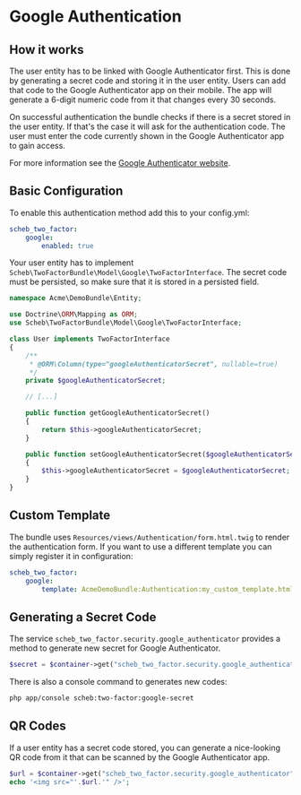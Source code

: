 Google Authentication
====================

## How it works ##

The user entity has to be linked with Google Authenticator first. This is done by generating a secret code and storing it in the user entity. Users can add that code to the Google Authenticator app on their mobile. The app will generate a 6-digit numeric code from it that changes every 30 seconds.

On successful authentication the bundle checks if there is a secret stored in the user entity. If that's the case it will ask for the authentication code. The user must enter the code currently shown in the Google Authenticator app to gain access.

For more information see the [Google Authenticator website](http://code.google.com/p/google-authenticator/).


## Basic Configuration ##

To enable this authentication method add this to your config.yml:

```yaml
scheb_two_factor:
    google:
        enabled: true
```

Your user entity has to implement `Scheb\TwoFactorBundle\Model\Google\TwoFactorInterface`. The secret code must be persisted, so make sure that it is stored in a persisted field.

```php
namespace Acme\DemoBundle\Entity;

use Doctrine\ORM\Mapping as ORM;
use Scheb\TwoFactorBundle\Model\Google\TwoFactorInterface;

class User implements TwoFactorInterface
{
    /**
     * @ORM\Column(type="googleAuthenticatorSecret", nullable=true)
     */
    private $googleAuthenticatorSecret;

    // [...]

    public function getGoogleAuthenticatorSecret()
    {
        return $this->googleAuthenticatorSecret;
    }

    public function setGoogleAuthenticatorSecret($googleAuthenticatorSecret)
    {
        $this->googleAuthenticatorSecret = $googleAuthenticatorSecret;
    }
}
```


## Custom Template ##

The bundle uses `Resources/views/Authentication/form.html.twig` to render the authentication form. If you want to use a different template you can simply register it in configuration:

```yaml
scheb_two_factor:
    google:
        template: AcmeDemoBundle:Authentication:my_custom_template.html.twig
```


## Generating a Secret Code ##

The service `scheb_two_factor.security.google_authenticator` provides a method to generate new secret for Google Authenticator.

```php
$secret = $container->get("scheb_two_factor.security.google_authenticator")->generateSecret();
```

There is also a console command to generates new codes:

```bash
php app/console scheb:two-factor:google-secret
```


## QR Codes ##

If a user entity has a secret code stored, you can generate a nice-looking QR code from it that can be scanned by the Google Authenticator app.

```php
$url = $container->get("scheb_two_factor.security.google_authenticator")->getUrl($user);
echo '<img src="'.$url.'" />';
```
